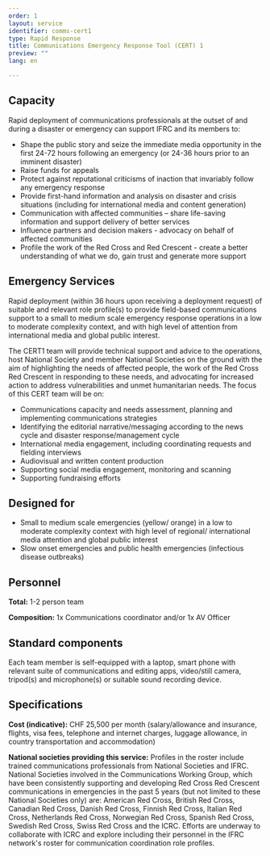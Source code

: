 ```yaml
---
order: 1
layout: service
identifier: comms-cert1
type: Rapid Response
title: Communications Emergency Response Tool (CERT) 1
preview: ""
lang: en

---
```


## Capacity

Rapid deployment of communications professionals at the outset of and during a disaster or emergency can support IFRC and its members to:

- Shape the public story and seize the immediate media opportunity in the first 24-72 hours following an emergency (or 24-36 hours prior to an imminent disaster)
- Raise funds for appeals
- Protect against reputational criticisms of inaction that invariably follow any emergency response
- Provide first-hand information and analysis on disaster and crisis situations (including for international media and content generation)
- Communication with affected communities – share life-saving information and support delivery of better services 
- Influence partners and decision makers  - advocacy on behalf of affected communities
- Profile the work of the Red Cross and Red Crescent - create a better understanding of what we do, gain trust and generate more support 

## Emergency Services

Rapid deployment (within 36 hours upon receiving a deployment request) of suitable and relevant role profile(s) to provide field-based communications support to a small to medium scale emergency response operations  in a low to moderate complexity context, and with high level of attention from international media and global public interest. 

The CERT1 team will provide technical support and advice to the operations, host National Society and member National Societies on the ground with the aim of highlighting the needs of  affected people, the work of the Red Cross Red Crescent in responding to these needs, and advocating for increased action to address vulnerabilities and unmet humanitarian needs. The focus of this CERT team will be on: 

- Communications capacity and needs assessment, planning and implementing communications strategies
- Identifying the editorial narrative/messaging according to the news cycle and disaster response/management cycle
- International media engagement, including coordinating requests and fielding interviews 
- Audiovisual and written content production
- Supporting social media engagement, monitoring and scanning 
- Supporting fundraising efforts 

## Designed for

- Small to medium scale emergencies (yellow/ orange) in a low to moderate complexity context with high level of regional/ international media attention and global public interest 
- Slow onset emergencies and public health emergencies (infectious disease outbreaks)

## Personnel

**Total:** 1-2 person team 

**Composition:** 1x Communications coordinator and/or 1x AV Officer

## Standard components

Each team member is self-equipped with a laptop, smart phone with relevant suite of communications and editing apps, video/still camera, tripod(s) and microphone(s) or suitable sound recording device.

## Specifications

**Cost (indicative):** CHF 25,500 per month (salary/allowance and insurance, flights, visa fees, telephone and internet charges, luggage allowance, in country transportation and accommodation)

**National societies providing this service:** Profiles in the roster include trained communications professionals from National Societies and IFRC. National Societies involved in the Communications Working Group, which have been consistently supporting and developing Red Cross Red Crescent communications in emergencies in the past 5 years (but not limited to these National Societies only) are: American Red Cross, British Red Cross, Canadian Red Cross, Danish Red Cross, Finnish Red Cross, Italian Red Cross, Netherlands Red Cross, Norwegian Red Cross, Spanish Red Cross, Swedish Red Cross, Swiss Red Cross and the ICRC. Efforts are underway to collaborate with ICRC and explore including their personnel in the IFRC network's roster for communication coordination role profiles.  